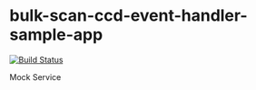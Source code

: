 # bulk-scan-ccd-event-handler-sample-app

[![Build Status](https://travis-ci.org/hmcts/bulk-scan-ccd-event-handler-sample-app.svg?branch=master)](https://travis-ci.org/hmcts/bulk-scan-ccd-event-handler-sample-app)

Mock Service
